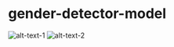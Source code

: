 # gender-detector-model

![alt-text-1]([image1.png](https://user-images.githubusercontent.com/88236219/226207844-846b7c7d-4f29-432f-a737-fa937a844d81.png) "Gender Pie Chart") ![alt-text-2]([image2.png](https://user-images.githubusercontent.com/88236219/226208063-029570f8-7251-4cf7-9cde-aafb8422c098.png) "WordCloud of First Names")

